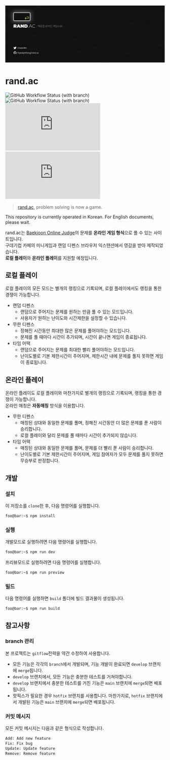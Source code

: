 ![rand.ac](/static/github.png)

# rand.ac

![GitHub Workflow Status (with branch)](https://img.shields.io/github/actions/workflow/status/HyeokjinKang/rand.ac/build.yml?branch=main)
![GitHub Workflow Status (with branch)](https://img.shields.io/github/actions/workflow/status/HyeokjinKang/rand.ac/build.yml?branch=develop&label=dev)
![GitHub license](https://img.shields.io/github/license/HyeokjinKang/rand.ac)
![GitHub issues](https://img.shields.io/github/issues/HyeokjinKang/rand.ac?color=yellow)

> [rand.ac](https://rand.ac), problem solving is now a game.

This repository is currently operated in Korean. For English documents, please wait.

rand.ac는 [Baekjoon Online Judge](https://www.acmicpc.net/)의 문제를 **온라인 게임 형식**으로 풀 수 있는 사이트입니다.  
구데기컵 카페의 미니게임과 랜덤 디펜스 브라우저 익스텐션에서 영감을 받아 제작되었습니다.  
**로컬 플레이**와 **온라인 플레이**를 지원할 예정입니다.

## 로컬 플레이

로컬 플레이의 모든 모드는 별개의 랭킹으로 기록되며, 로컬 플레이에서도 랭킹을 통한 경쟁이 가능합니다.

- 랜덤 디펜스
  - 랜덤으로 주어지는 문제를 원하는 만큼 풀 수 있는 모드입니다.
  - 사용자가 원하는 난이도와 시간제한을 설정할 수 있습니다.
- 무한 디펜스
  - 정해진 시간동안 최대한 많은 문제를 풀어야하는 모드입니다.
  - 문제를 풀 때마다 시간이 추가되며, 시간이 끝나면 게임이 종료됩니다.
- 타임 어택
  - 랜덤으로 주어지는 문제를 최대한 빨리 풀어야하는 모드입니다.
  - 난이도별로 기본 제한시간이 주어지며, 제한시간 내에 문제를 풀지 못하면 게임이 종료됩니다.

## 온라인 플레이

온라인 플레이도 로컬 플레이와 마찬가지로 별개의 랭킹으로 기록되며, 랭킹을 통한 경쟁이 가능합니다.  
온라인 매칭은 **자동매칭** 방식을 이용합니다.

- 무한 디펜스
  - 매칭된 상대와 동일한 문제를 풀며, 정해진 시간동안 더 많은 문제를 푼 사람이 승리합니다.
  - 로컬 플레이와 달리 문제를 풀 때마다 시간이 추가되지 않습니다.
- 타임 어택
  - 매칭된 상대와 동일한 문제를 풀며, 문제를 더 빨리 푼 사람이 승리합니다.
  - 난이도별로 기본 제한시간이 주어지며, 게임 참여자가 모두 문제를 풀지 못하면 무승부로 판정합니다.

## 개발

### 설치

이 저장소를 `clone`한 후, 다음 명령어를 실행합니다.

```bash
foo@bar:~$ npm install
```

### 실행

개발모드로 실행하려면 다음 명령어를 실행합니다.

```bash
foo@bar:~$ npm run dev
```

프리뷰모드로 실행하려면 다음 명령어를 실행합니다.

```bash
foo@bar:~$ npm run preview
```

### 빌드

다음 명령어를 실행하면 `build` 폴더에 빌드 결과물이 생성됩니다.

```bash
foo@bar:~$ npm run build
```

## 참고사항

### branch 관리

본 프로젝트는 `gitflow`전략을 약간 수정하여 사용합니다.

- 모든 기능은 각각의 `branch`에서 개발되며, 기능 개발이 완료되면 `develop` 브랜치에 `merge`됩니다.
- `develop` 브랜치에서, 모든 기능은 충분한 테스트를 거쳐야합니다.
- `develop` 브랜치에서 충분한 테스트를 거친 기능은 `main` 브랜치에 `merge`되면 배포됩니다.
- 핫픽스가 필요한 경우 `hotfix` 브랜치를 사용합니다. 마찬가지로, `hotfix` 브랜치에서 개발된 기능은 `main` 브랜치에 `merge`되면 배포됩니다.

### 커밋 메시지

모든 커밋 메시지는 다음과 같은 형식으로 작성합니다.

```
Add: Add new feature
Fix: Fix bug
Update: Update feature
Remove: Remove feature
```
